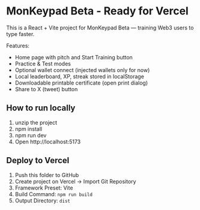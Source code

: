 # MonKeypad Beta - Ready for Vercel

This is a React + Vite project for MonKeypad Beta — training Web3 users to type faster.

Features:
- Home page with pitch and Start Training button
- Practice & Test modes
- Optional wallet connect (injected wallets only for now)
- Local leaderboard, XP, streak stored in localStorage
- Downloadable printable certificate (open print dialog)
- Share to X (tweet) button

## How to run locally
1. unzip the project
2. npm install
3. npm run dev
4. Open http://localhost:5173

## Deploy to Vercel
1. Push this folder to GitHub
2. Create project on Vercel -> Import Git Repository
3. Framework Preset: Vite
4. Build Command: `npm run build`
5. Output Directory: `dist`
